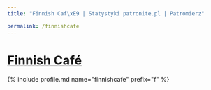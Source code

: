 ```yaml
---
title: "Finnish Caf\xE9 | Statystyki patronite.pl | Patromierz"

permalink: /finnishcafe
---
```


# [Finnish Café](https://patronite.pl/finnishcafe)

{% include profile.md name="finnishcafe" prefix="f" %}

